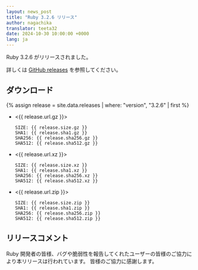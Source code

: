 ```yaml
---
layout: news_post
title: "Ruby 3.2.6 リリース"
author: nagachika
translator: teeta32
date: 2024-10-30 10:00:00 +0000
lang: ja
---
```


Ruby 3.2.6 がリリースされました。

詳しくは [GitHub releases](https://github.com/ruby/ruby/releases/tag/v3_2_6) を参照してください。

## ダウンロード

{% assign release = site.data.releases | where: "version", "3.2.6" | first %}

* <{{ release.url.gz }}>

      SIZE: {{ release.size.gz }}
      SHA1: {{ release.sha1.gz }}
      SHA256: {{ release.sha256.gz }}
      SHA512: {{ release.sha512.gz }}

* <{{ release.url.xz }}>

      SIZE: {{ release.size.xz }}
      SHA1: {{ release.sha1.xz }}
      SHA256: {{ release.sha256.xz }}
      SHA512: {{ release.sha512.xz }}

* <{{ release.url.zip }}>

      SIZE: {{ release.size.zip }}
      SHA1: {{ release.sha1.zip }}
      SHA256: {{ release.sha256.zip }}
      SHA512: {{ release.sha512.zip }}

## リリースコメント

Ruby 開発者の皆様、バグや脆弱性を報告してくれたユーザーの皆様のご協力により本リリースは行われています。 皆様のご協力に感謝します。

